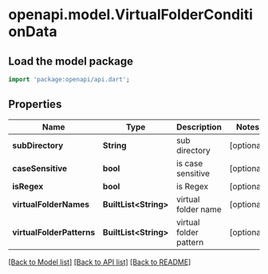 # openapi.model.VirtualFolderConditionData

## Load the model package
```dart
import 'package:openapi/api.dart';
```

## Properties
Name | Type | Description | Notes
------------ | ------------- | ------------- | -------------
**subDirectory** | **String** | sub directory | [optional] 
**caseSensitive** | **bool** | is case sensitive | [optional] 
**isRegex** | **bool** | is Regex | [optional] 
**virtualFolderNames** | **BuiltList&lt;String&gt;** | virtual folder name | [optional] 
**virtualFolderPatterns** | **BuiltList&lt;String&gt;** | virtual folder pattern | [optional] 

[[Back to Model list]](../README.md#documentation-for-models) [[Back to API list]](../README.md#documentation-for-api-endpoints) [[Back to README]](../README.md)


